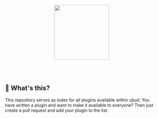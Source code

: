 <div align="center">
    <img src="https://d.sebbo.net/logo-Y9mgixZOSPhuRV2q1zXPU1gBuYboyGuPf12VWN3zo4ixz5v51vxyyYGVt0MFnqkXjak0igKbyqkpxGf8IGKj9wKKtrpVwZg4cRXV.svg" width="180" /><br />
    <br /><br /><br />
</div>

## 🧐 What's this?

This repository serves as index for all plugins available within ubud. You have written a plugin and want to make it available to everyone? Then just create a pull request and add your plugin to the list.
